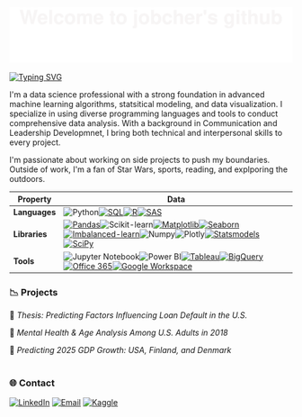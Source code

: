 <img src="https://raw.githubusercontent.com/BEPb/BEPb/7a0350d96fefe89e5b4c3288965ac5ffa58eaae2/assets/Bottom_up.svg" alt= "" width= "" height= "">

[![Typing SVG](https://readme-typing-svg.demolab.com/?lines=Hi+there!+I'm+Rosa+Estrada🌊⚽;Welcome+to+My+profile!;Over+2+years+of+data+analysis+experience;Recent+graduate+in+Data+Science;Always+learning+new+things)](https://git.io/typing-svg)

I'm a data science professional with a strong foundation in advanced machine learning algorithms, statsitical modeling, and data visualization. I specialize in using diverse programming languages and tools to conduct comprehensive data analysis. With a background in Communication and Leadership Developmnet, I bring both technical and interpersonal skills to every project. 

I'm passionate about working on side projects to push my boundaries. Outside of work, I'm a fan of Star Wars, sports, reading, and explporing the outdoors.

|Property      |Data   |
|--------------|-------|
|**Languages** |![Python](https://img.shields.io/badge/Python-3776AB?style=for-the-badge&logo=python&logoColor=white)[![SQL](https://img.shields.io/badge/SQL-4479A1?style=for-the-badge&logo=postgresql&logoColor=white)](https://www.postgresql.org/)[![R](https://img.shields.io/badge/R-276DC3?style=for-the-badge&logo=r&logoColor=white)](https://www.r-project.org/)[![SAS](https://img.shields.io/badge/SAS-00A3E0?style=for-the-badge&logo=sas&logoColor=white)](https://www.sas.com/)
|**Libraries**|[![Pandas](https://img.shields.io/badge/Pandas-150458?style=for-the-badge&logo=pandas&logoColor=white)](https://pandas.pydata.org/)![Scikit-learn](https://img.shields.io/badge/Scikit--learn-F7931E?style=for-the-badge&logo=scikit-learn&logoColor=white)[![Matplotlib](https://img.shields.io/badge/Matplotlib-003B57?style=for-the-badge&logo=matplotlib&logoColor=white)](https://matplotlib.org/)[![Seaborn](https://img.shields.io/badge/Seaborn-30A9DE?style=for-the-badge&logo=seaborn&logoColor=white)](https://seaborn.pydata.org/)[![Imbalanced-learn](https://img.shields.io/badge/Imbalanced--learn-FF6F00?style=for-the-badge&logo=python&logoColor=white)](https://imbalanced-learn.org/stable/)![Numpy](https://img.shields.io/badge/NumPy-013243?style=for-the-badge&logo=numpy&logoColor=white)![Plotly](https://img.shields.io/badge/Plotly-3B499A?style=for-the-badge&logo=plotly&logoColor=white)[![Statsmodels](https://img.shields.io/badge/Statsmodels-005EB8?style=for-the-badge&logo=python&logoColor=white)](https://www.statsmodels.org/stable/)[![SciPy](https://img.shields.io/badge/SciPy-8CAAE3?style=for-the-badge&logo=scipy&logoColor=white)](https://www.scipy.org/)
|**Tools**     |![Jupyter Notebook](https://img.shields.io/badge/Jupyter%20Notebook-F37626?style=for-the-badge&logo=jupyter&logoColor=white)![Power BI](https://img.shields.io/badge/Power%20BI-F2C811?style=for-the-badge&logo=power-bi&logoColor=black)[![Tableau](https://img.shields.io/badge/Tableau-E97627?style=for-the-badge&logo=tableau&logoColor=white)](https://www.tableau.com/)[![BigQuery](https://img.shields.io/badge/BigQuery-4285F4?style=for-the-badge&logo=googlecloud&logoColor=white)](https://cloud.google.com/bigquery)[![Office 365](https://img.shields.io/badge/Office%20365-0078D4?style=for-the-badge&logo=microsoftoffice&logoColor=white)](https://www.microsoft.com/en-us/microsoft-365)[![Google Workspace](https://img.shields.io/badge/Google%20Workspace-4285F4?style=for-the-badge&logo=google&logoColor=white)](https://workspace.google.com/)

### 📉 Projects

  🔹 *Thesis: Predicting Factors Influencing Loan Default in the U.S.*

  🔹 *Mental Health & Age Analysis Among U.S. Adults in 2018*

  🔹 *Predicting 2025 GDP Growth: USA, Finland, and Denmark*

#

### 🌐 Contact
[![LinkedIn](https://img.shields.io/badge/LinkedIn-0A66C2?style=for-the-badge&logo=linkedin&logoColor=white)](https://www.linkedin.com/in/rosa-a-estrada-ms/)
[![Email](https://img.shields.io/badge/Email-D14836?style=for-the-badge&logo=gmail&logoColor=white)](mailto:rae.estrada03@gmail.com)
[![Kaggle](https://img.shields.io/badge/Kaggle-20BEFF?style=for-the-badge&logo=kaggle&logoColor=white)](https://www.kaggle.com/rosaaestrada)


<!---
rosaaestrada/rosaaestrada is a ✨ special ✨ repository because its `README.md` (this file) appears on your GitHub profile.
You can click the Preview link to take a look at your changes.
--->
